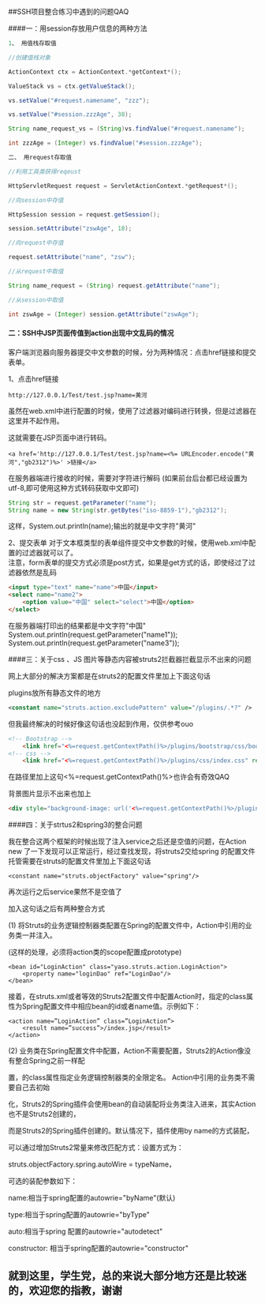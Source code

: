 ##SSH项目整合练习中遇到的问题QAQ

####一：用session存放用户信息的两种方法

```java
1、 用值栈存取值

//创建值栈对象           

ActionContext ctx = ActionContext.*getContext*(); 

ValueStack vs = ctx.getValueStack();

vs.setValue("#request.namename", "zzz");

vs.setValue("#session.zzzAge", 38); 

String name_request_vs = (String)vs.findValue("#request.namename");

int zzzAge = (Integer) vs.findValue("#session.zzzAge");

二、 用request存取值 

//利用工具类获得reqeust

HttpServletRequest request = ServletActionContext.*getRequest*();

//向session中存值

HttpSession session = request.getSession(); 

session.setAttribute("zswAge", 18);

//向request中存值

request.setAttribute("name", "zsw");

//从request中取值

String name_request = (String) request.getAttribute("name");

//从session中取值

int zswAge = (Integer) session.getAttribute("zswAge");
```

#### 二：SSH中JSP页面传值到action出现中文乱码的情况

客户端浏览器向服务器提交中文参数的时候，分为两种情况：点击href链接和提交表单。

1、点击href链接  
```
http://127.0.0.1/Test/test.jsp?name=黄河  
```

虽然在web.xml中进行配置的时候，使用了过滤器对编码进行转换，但是过滤器在这里并不起作用。

这就需要在JSP页面中进行转码。   
```
<a href='http://127.0.0.1/Test/test.jsp?name=<%= URLEncoder.encode("黄河","gb2312")%>' >链接</a>  
```

在服务器端进行接收的时候，需要对字符进行解码 (如果前台后台都已经设置为utf-8,即可使用这种方式转码获取中文即可)   

```java
String str = request.getParameter("name");    
String name = new String(str.getBytes("iso-8859-1"),"gb2312"); 
```

这样，System.out.println(name);输出的就是中文字符"黄河"

2、提交表单     对于文本框类型的表单组件提交中文参数的时候，使用web.xml中配置的过滤器就可以了。    
注意，form表单的提交方式必须是post方式，如果是get方式的话，即使经过了过滤器依然是乱码  


```html
<input type="text" name="name">中国</input>  
<select name="name2">
	<option value="中国" select="select">中国</option>
</select>  
```

在服务器端打印出的结果都是中文字符"中国"   
System.out.println(request.getParameter("name1"));   
System.out.println(request.getParameter("name3"));



####三：关于css 、JS  图片等静态内容被struts2拦截器拦截显示不出来的问题

网上大部分的解决方案都是在struts2的配置文件里加上下面这句话

plugins放所有静态文件的地方

```xml
<constant name="struts.action.excludePattern" value="/plugins/.*?" />
```

但我最终解决的时候好像这句话也没起到作用，仅供参考ouo

```html
<!-- Bootstrap -->
    <link href="<%=request.getContextPath()%>/plugins/bootstrap/css/bootstrap.min.css" 		rel="stylesheet">
<!-- css -->
    <link href="<%=request.getContextPath()%>/plugins/css/index.css" rel="stylesheet">
```

在路径里加上这句<%=request.getContextPath()%>也许会有奇效QAQ

背景图片显示不出来也加上

```html
<div style="background-image: url('<%=request.getContextPath()%>/plugins/image/jian.png');">
```



####四：关于strtus2和spring3的整合问题

我在整合这两个框架的时候出现了注入service之后还是空值的问题，在Action new 了一下发现可以正常运行，经过查找发现，将struts2交给spring        的配置文件托管需要在struts的配置文件里加上下面这句话

```
<constant name="struts.objectFactory" value="spring"/>
```

再次运行之后service果然不是空值了

加入这句话之后有两种整合方式

(1) 将Struts的业务逻辑控制器类配置在Spring的配置文件中，Action中引用的业务类一并注入。

(这样的处理，必须将action类的scope配置成prototype)

```
<bean id="LoginAction" class="yaso.struts.action.LoginAction">  
	<property name="loginDao" ref="LoginDao"/>  
</bean>   
```

接着，在struts.xml或者等效的Struts2配置文件中配置Action时，指定<action>的class属性为Spring配置文件中相应bean的id或者name值。示例如下： 

```
<action name=”LoginAction” class=”LoginAction”>  
	<result name=”success”>/index.jsp</result>  
</action>   

```



 (2) 业务类在Spring配置文件中配置，Action不需要配置，Struts2的Action像没有整合Spring之前一样配

置，<action>的class属性指定业务逻辑控制器类的全限定名。  Action中引用的业务类不需要自己去初始

化，Struts2的Spring插件会使用bean的自动装配将业务类注入进来，其实Action也不是Struts2创建的，

而是Struts2的Spring插件创建的。默认情况下，插件使用by name的方式装配，

可以通过增加Struts2常量来修改匹配方式：设置方式为：

struts.objectFactory.spring.autoWire = typeName，

可选的装配参数如下：

name:相当于spring配置的autowrie="byName"(默认)

type:相当于spring配置的autowrie="byType"

auto:相当于spring 配置的autowrie="autodetect"

constructor: 相当于spring配置的autowrie="constructor"

就到这里，学生党，总的来说大部分地方还是比较迷的，欢迎您的指教，谢谢
--------------------------

